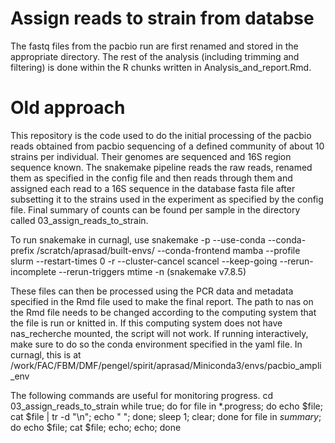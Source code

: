 # Assign reads to strain from databse

The fastq files from the pacbio run are first renamed and stored in the appropriate directory. The rest of the analysis (including trimming and filtering) is done within the R chunks written in Analysis_and_report.Rmd.

# Old approach

<This is the older approach used but it was not worth the computational time as I find that the dada2 approach works well>

This repository is the code used to do the initial processing of the pacbio reads obtained from pacbio sequencing of a defined community of about 10 strains per individual. Their genomes are sequenced and 16S region sequence known. The snakemake pipeline reads the raw reads, renamed them as specified in the config file and then reads through them and assigned each read to a 16S sequence in the database fasta file after subsetting it to the strains used in the experiment as specified by the config file. Final summary of counts can be found per sample in the directory called 03_assign_reads_to_strain.

To run snakemake in curnagl, use snakemake -p --use-conda --conda-prefix /scratch/aprasad/built-envs/ --conda-frontend mamba --profile slurm --restart-times 0 -r --cluster-cancel scancel --keep-going --rerun-incomplete --rerun-triggers mtime -n (snakemake v7.8.5)

These files can then be processed using the PCR data and metadata specified in the Rmd file used to make the final report. The path to nas on the Rmd file needs to be changed according to the computing system that the file is run or knitted in. If this computing system does not have nas_recherche mounted, the script will not work. If running interactively, make sure to do so the conda environment specified in the yaml file. In curnagl, this is at /work/FAC/FBM/DMF/pengel/spirit/aprasad/Miniconda3/envs/pacbio_ampli_env

The following commands are useful for monitoring progress. cd 03_assign_reads_to_strain while true; do for file in *.progress; do echo $file; cat $file | tr -d "\n"; echo " "; done; sleep 1; clear; done for file in *summary*; do echo $file; cat $file; echo; echo; done